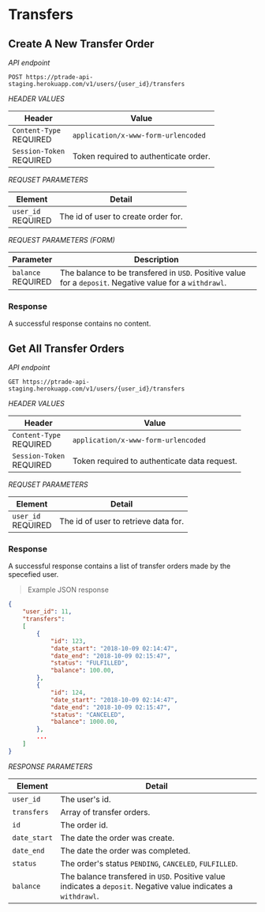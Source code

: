 # Transfers

## Create A New Transfer Order

*API endpoint*

`POST https://ptrade-api-staging.herokuapp.com/v1/users/{user_id}/transfers`

*HEADER VALUES*

| Header | Value |
| --- | --- |
| `Content-Type` <br><span class="required">REQUIRED</span> | `application/x-www-form-urlencoded` | 
| `Session-Token` <br><span class="required">REQUIRED</span> | Token required to authenticate order. |

*REQUSET PARAMETERS*

| Element | Detail |
| --- | --- |
| `user_id` <br><span class="required">REQUIRED</span> | The id of user to create order for. |

*REQUEST PARAMETERS (FORM)*

| Parameter | Description |
| --------- | ------- |
| ```balance``` <br><span class="required">REQUIRED</span> | The balance to be transfered in `USD`. Positive value for a `deposit`. Negative value for a `withdrawl`. |

### Response

A successful response contains no content.

## Get All Transfer Orders

*API endpoint*

`GET https://ptrade-api-staging.herokuapp.com/v1/users/{user_id}/transfers`

*HEADER VALUES*

| Header | Value |
| --- | --- |
| `Content-Type` <br><span class="required">REQUIRED</span> | `application/x-www-form-urlencoded` | 
| `Session-Token` <br><span class="required">REQUIRED</span> | Token required to authenticate data request. |

*REQUSET PARAMETERS*

| Element | Detail |
| --- | --- |
| `user_id` <br><span class="required">REQUIRED</span> | The id of user to retrieve data for. |

### Response

A successful response contains a list of transfer orders made by the specefied user.

> Example JSON response  

```json
{
    "user_id": 11,
    "transfers":
    [
        {
            "id": 123,
            "date_start": "2018-10-09 02:14:47",
            "date_end": "2018-10-09 02:15:47",
            "status": "FULFILLED",
            "balance": 100.00,
        },
        {
            "id": 124,
            "date_start": "2018-10-09 02:14:47",
            "date_end": "2018-10-09 02:15:47",
            "status": "CANCELED",
            "balance": 1000.00,
        },
        ...
    ]
}
```

*RESPONSE PARAMETERS*

| Element | Detail |
| ------- | ------ |
| `user_id` | The user's id. |
| `transfers` | Array of transfer orders. |
| `id` | The order id. |
| `date_start` | The date the order was create. |
| `date_end` | The date the order was completed. |
| `status` | The order's status `PENDING`, `CANCELED`, `FULFILLED`. |
| `balance` | The balance transfered in `USD`. Positive value indicates a `deposit`. Negative value indicates a `withdrawl`.|
